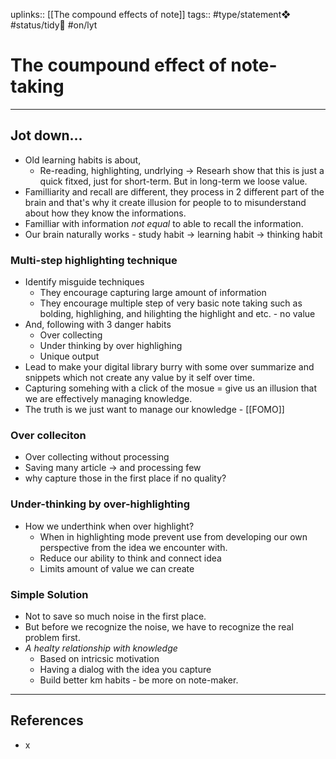 uplinks:: [[The compound effects of note]]
tags:: #type/statement❖ #status/tidy🧹 #on/lyt 

# The coumpound effect of note-taking
---
## Jot down...
- Old learning habits is about,
	- Re-reading, highlighting, undrlying -> Researh show that this is just a quick fitxed, just for short-term. But in long-term we loose value.
- Familliarity and recall are different, they process in 2 different part of the brain and that's why it create illusion for people to to misunderstand about how they know the informations.
- Familliar with information *not equal* to able to recall the information.
- Our brain naturally works - study habit -> learning habit -> thinking habit

### Multi-step highlighting technique
- Identify misguide techniques
	- They encourage capturing large amount of information
	- They encourage multiple step of very basic note taking such as bolding, highlighing, and hilighting the highlight and etc. - no value
-  And, following with 3 danger habits
	- Over collecting
	- Under thinking by over highlighing
	- Unique output
- Lead to make your digital library burry with some over summarize and snippets which not create any value by it self over time.
- Capturing somehing with a click of the mosue = give us an illusion that we are effectively managing knowledge. 
- The truth is we just want to manage our knowledge - [[FOMO]]

### Over colleciton
- Over collecting without processing
- Saving many article -> and processing few
- why capture those in the first place if no quality?

### Under-thinking by over-highlighting
- How we underthink when over highlight?
	- When in highlighting mode prevent use from developing our own perspective from the idea we encounter with.
	- Reduce our ability to think and connect idea
	- Limits amount of value we can create

### Simple Solution
- Not to save so much noise in the first place.
- But before we recognize the noise, we have to recognize the real problem first.
- *A healty relationship with knowledge*
	- Based on intricsic motivation
	- Having a dialog with the idea you capture
	- Build better km habits - be more on note-maker.

---
## References
- x